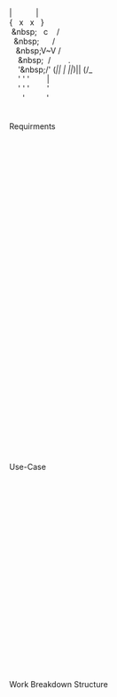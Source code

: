 |&nbsp;&nbsp;&nbsp;&nbsp;&nbsp;&nbsp;&nbsp;&nbsp;&nbsp;&nbsp;&nbsp;|<br/>
{&nbsp;&nbsp;&nbsp;x&nbsp;&nbsp;&nbsp;x&nbsp;&nbsp;&nbsp;}<br/>
&nbsp;\&nbsp;&nbsp;&nbsp;&nbsp;c&nbsp;&nbsp;&nbsp;&nbsp;/<br/>
&nbsp;&nbsp;\&nbsp;&nbsp;&nbsp;&nbsp;&nbsp;&nbsp;&nbsp;/<br/>
&nbsp;&nbsp;&nbsp;\&nbsp;V~V&nbsp;/<br/>
&nbsp;&nbsp;&nbsp;&nbsp;\&nbsp;&nbsp;&nbsp;/&nbsp;&nbsp;_&nbsp;&nbsp;_&nbsp;_&nbsp;&nbsp;_&nbsp;.&nbsp;_&nbsp;_&nbsp;<br/>
&nbsp;&nbsp;&nbsp;&nbsp;'\&nbsp;/'&nbsp;(_||&nbsp;|&nbsp;||_)||&nbsp;(/_<br/>
&nbsp;&nbsp;&nbsp;&nbsp;'&nbsp;'&nbsp;'&nbsp;&nbsp;&nbsp;&nbsp;&nbsp;&nbsp;&nbsp;&nbsp;|&nbsp;&nbsp;&nbsp;&nbsp;&nbsp;&nbsp;&nbsp;&nbsp;<br/>
&nbsp;&nbsp;&nbsp;&nbsp;'&nbsp;'&nbsp;'&nbsp;&nbsp;&nbsp;&nbsp;&nbsp;&nbsp;&nbsp;&nbsp;'<br/>
&nbsp;&nbsp;&nbsp;&nbsp;&nbsp;&nbsp;'&nbsp;&nbsp;&nbsp;&nbsp;&nbsp;&nbsp;&nbsp;&nbsp;&nbsp;&nbsp;'<br/>
<br/>
<br/>
Requirments<br/>
<br/>
<br/>
<br/>
<br/>
<br/>
<br/>
<br/>
<br/>
<br/>
<br/>
<br/>
<br/>
<br/>
<br/>
<br/>
<br/>
<br/>
<br/>
<br/>
<br/>
<br/>
<br/>
<br/>
<br/>
<br/>
<br/>
<br/>
<br/>
<br/>
<br/>
<br/>
<br/>
<br/>
<br/>
<br/>
Use-Case<br/>
<br/>
<br/>
<br/>
<br/>
<br/>
<br/>
<br/>
<br/>
<br/>
<br/>
<br/>
<br/>
<br/>
<br/>
<br/>
<br/>
<br/>
<br/>
<br/>
<br/>
<br/>
<br/>
Work&nbsp;Breakdown&nbsp;Structure<br/>
<br/>
